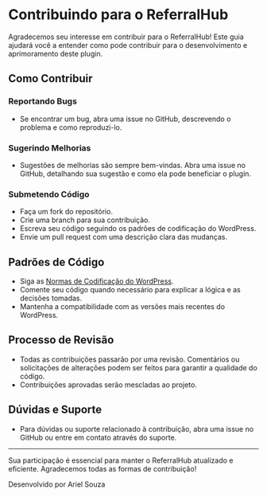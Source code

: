 # Contribuindo para o ReferralHub

Agradecemos seu interesse em contribuir para o ReferralHub! Este guia ajudará você a entender como pode contribuir para o desenvolvimento e aprimoramento deste plugin.

## Como Contribuir

### Reportando Bugs

- Se encontrar um bug, abra uma issue no GitHub, descrevendo o problema e como reproduzi-lo.

### Sugerindo Melhorias

- Sugestões de melhorias são sempre bem-vindas. Abra uma issue no GitHub, detalhando sua sugestão e como ela pode beneficiar o plugin.

### Submetendo Código

- Faça um fork do repositório.
- Crie uma branch para sua contribuição.
- Escreva seu código seguindo os padrões de codificação do WordPress.
- Envie um pull request com uma descrição clara das mudanças.

## Padrões de Código

- Siga as [Normas de Codificação do WordPress](https://developer.wordpress.org/coding-standards/wordpress-coding-standards/php/).
- Comente seu código quando necessário para explicar a lógica e as decisões tomadas.
- Mantenha a compatibilidade com as versões mais recentes do WordPress.

## Processo de Revisão

- Todas as contribuições passarão por uma revisão. Comentários ou solicitações de alterações podem ser feitos para garantir a qualidade do código.
- Contribuições aprovadas serão mescladas ao projeto.

## Dúvidas e Suporte

- Para dúvidas ou suporte relacionado à contribuição, abra uma issue no GitHub ou entre em contato através do suporte.

---

Sua participação é essencial para manter o ReferralHub atualizado e eficiente. Agradecemos todas as formas de contribuição!

Desenvolvido por Ariel Souza